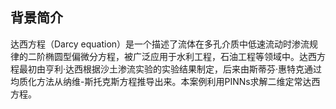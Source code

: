 ## 背景简介
达西方程（Darcy equation）是一个描述了流体在多孔介质中低速流动时渗流规律的二阶椭圆型偏微分方程，被广泛应用于水利工程，石油工程等领域中。达西方程最初由亨利·达西根据沙土渗流实验的实验结果制定，后来由斯蒂芬·惠特克通过均质化方法从纳维-斯托克斯方程推导出来。本案例利用PINNs求解二维定常达西方程。
